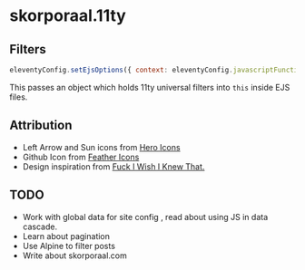 # skorporaal.11ty

## Filters

```js
eleventyConfig.setEjsOptions({ context: eleventyConfig.javascriptFunctions });
```

This passes an object which holds 11ty universal filters into `this` inside EJS files.

## Attribution

- Left Arrow and Sun icons from [Hero Icons](https://heroicons.com/)
- Github Icon from [Feather Icons](https://feathericons.com/)
- Design inspiration from [Fuck I Wish I Knew That.](https://fuckiwishiknewth.at/)

## TODO

- Work with global data for site config , read about using JS in data cascade.
- Learn about pagination
- Use Alpine to filter posts
- Write about skorporaal.com

